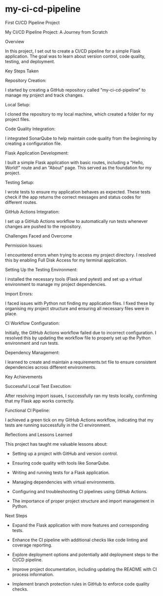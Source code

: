 # my-ci-cd-pipeline
First CI/CD Pipeline Project

My CI/CD Pipeline Project: A Journey from Scratch

Overview

In this project, I set out to create a CI/CD pipeline for a simple Flask application. The goal was to learn about version control, code quality, testing, and deployment.

Key Steps Taken

Repository Creation:

I started by creating a GitHub repository called "my-ci-cd-pipeline" to manage my project and track changes.

Local Setup:

I cloned the repository to my local machine, which created a folder for my project files.

Code Quality Integration:

I integrated SonarQube to help maintain code quality from the beginning by creating a configuration file.

Flask Application Development:

I built a simple Flask application with basic routes, including a "Hello, World!" route and an "About" page. This served as the foundation for my project.

Testing Setup:

I wrote tests to ensure my application behaves as expected. These tests check if the app returns the correct messages and status codes for different routes.

GitHub Actions Integration:

I set up a GitHub Actions workflow to automatically run tests whenever changes are pushed to the repository.

Challenges Faced and Overcome

Permission Issues:

I encountered errors when trying to access my project directory. I resolved this by enabling Full Disk Access for my terminal application.

Setting Up the Testing Environment:

I installed the necessary tools (Flask and pytest) and set up a virtual environment to manage my project dependencies.

Import Errors:

I faced issues with Python not finding my application files. I fixed these by organising my project structure and ensuring all necessary files were in place.

CI Workflow Configuration:

Initially, the GitHub Actions workflow failed due to incorrect configuration. I resolved this by updating the workflow file to properly set up the Python environment and run tests.

Dependency Management:

I learned to create and maintain a requirements.txt file to ensure consistent dependencies across different environments.

Key Achievements

Successful Local Test Execution:

After resolving import issues, I successfully ran my tests locally, confirming that my Flask app works correctly.

Functional CI Pipeline:

I achieved a green tick on my GitHub Actions workflow, indicating that my tests are running successfully in the CI environment.

Reflections and Lessons Learned

This project has taught me valuable lessons about:

- Setting up a project with GitHub and version control.

- Ensuring code quality with tools like SonarQube.

- Writing and running tests for a Flask application.

- Managing dependencies with virtual environments.

- Configuring and troubleshooting CI pipelines using GitHub Actions.

- The importance of proper project structure and import management in Python.

Next Steps

- Expand the Flask application with more features and corresponding tests.

- Enhance the CI pipeline with additional checks like code linting and coverage reporting.

- Explore deployment options and potentially add deployment steps to the CI/CD pipeline.

- Improve project documentation, including updating the README with CI process information.

- Implement branch protection rules in GitHub to enforce code quality checks.
